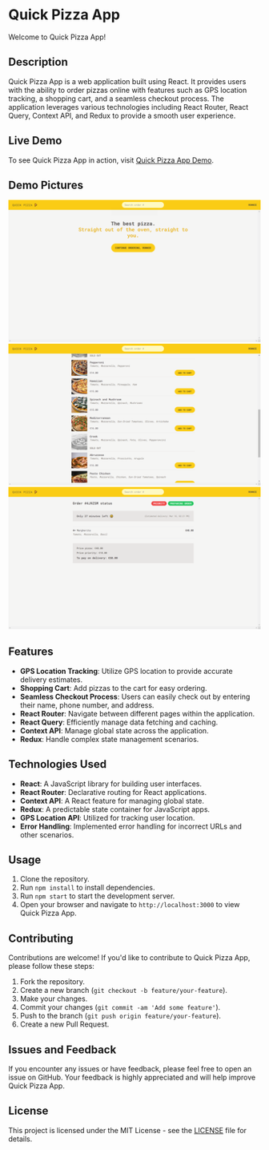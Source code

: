 # Quick Pizza App

Welcome to Quick Pizza App!

## Description

Quick Pizza App is a web application built using React. It provides users with the ability to order pizzas online with features such as GPS location tracking, a shopping cart, and a seamless checkout process. The application leverages various technologies including React Router, React Query, Context API, and Redux to provide a smooth user experience.

## Live Demo

To see Quick Pizza App in action, visit [Quick Pizza App Demo](https://quickpizzas.netlify.app/).


## Demo Pictures

![Quick Pizza App Screenshot 1](p1.png)
![Quick Pizza App Screenshot 2](p2.png)
![Quick Pizza App Screenshot 2](p3.png)


## Features

- **GPS Location Tracking**: Utilize GPS location to provide accurate delivery estimates.
- **Shopping Cart**: Add pizzas to the cart for easy ordering.
- **Seamless Checkout Process**: Users can easily check out by entering their name, phone number, and address.
- **React Router**: Navigate between different pages within the application.
- **React Query**: Efficiently manage data fetching and caching.
- **Context API**: Manage global state across the application.
- **Redux**: Handle complex state management scenarios.

## Technologies Used

- **React**: A JavaScript library for building user interfaces.
- **React Router**: Declarative routing for React applications.
- **Context API**: A React feature for managing global state.
- **Redux**: A predictable state container for JavaScript apps.
- **GPS Location API**: Utilized for tracking user location.
- **Error Handling**: Implemented error handling for incorrect URLs and other scenarios.

## Usage

1. Clone the repository.
2. Run `npm install` to install dependencies.
3. Run `npm start` to start the development server.
4. Open your browser and navigate to `http://localhost:3000` to view Quick Pizza App.

## Contributing

Contributions are welcome! If you'd like to contribute to Quick Pizza App, please follow these steps:

1. Fork the repository.
2. Create a new branch (`git checkout -b feature/your-feature`).
3. Make your changes.
4. Commit your changes (`git commit -am 'Add some feature'`).
5. Push to the branch (`git push origin feature/your-feature`).
6. Create a new Pull Request.

## Issues and Feedback

If you encounter any issues or have feedback, please feel free to open an issue on GitHub. Your feedback is highly appreciated and will help improve Quick Pizza App.

## License

This project is licensed under the MIT License - see the [LICENSE](LICENSE) file for details.
